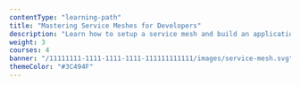 ```yaml
---
contentType: "learning-path"
title: "Mastering Service Meshes for Developers"
description: "Learn how to setup a service mesh and build an application"
weight: 3
courses: 4
banner: "/11111111-1111-1111-1111-111111111111/images/service-mesh.svg"
themeColor: "#3C494F"
---
```

